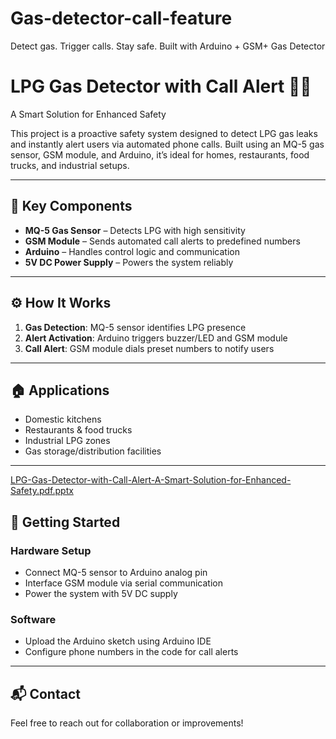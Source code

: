 # Gas-detector-call-feature
Detect gas. Trigger calls. Stay safe. Built with Arduino + GSM+ Gas Detector

# LPG Gas Detector with Call Alert 🚨📞  
A Smart Solution for Enhanced Safety

This project is a proactive safety system designed to detect LPG gas leaks and instantly alert users via automated phone calls. Built using an MQ-5 gas sensor, GSM module, and Arduino, it’s ideal for homes, restaurants, food trucks, and industrial setups.

---

## 🔧 Key Components
- **MQ-5 Gas Sensor** – Detects LPG with high sensitivity  
- **GSM Module** – Sends automated call alerts to predefined numbers  
- **Arduino** – Handles control logic and communication  
- **5V DC Power Supply** – Powers the system reliably

---

## ⚙️ How It Works
1. **Gas Detection**: MQ-5 sensor identifies LPG presence  
2. **Alert Activation**: Arduino triggers buzzer/LED and GSM module  
3. **Call Alert**: GSM module dials preset numbers to notify users

---

## 🏠 Applications
- Domestic kitchens  
- Restaurants & food trucks  
- Industrial LPG zones  
- Gas storage/distribution facilities

---
[LPG-Gas-Detector-with-Call-Alert-A-Smart-Solution-for-Enhanced-Safety.pdf.pptx](https://github.com/user-attachments/files/21967269/LPG-Gas-Detector-with-Call-Alert-A-Smart-Solution-for-Enhanced-Safety.pdf.pptx)

## 🚀 Getting Started
### Hardware Setup
- Connect MQ-5 sensor to Arduino analog pin  
- Interface GSM module via serial communication  
- Power the system with 5V DC supply

### Software
- Upload the Arduino sketch using Arduino IDE  
- Configure phone numbers in the code for call alerts
---
## 📬 Contact
Feel free to reach out for collaboration or improvements!  

